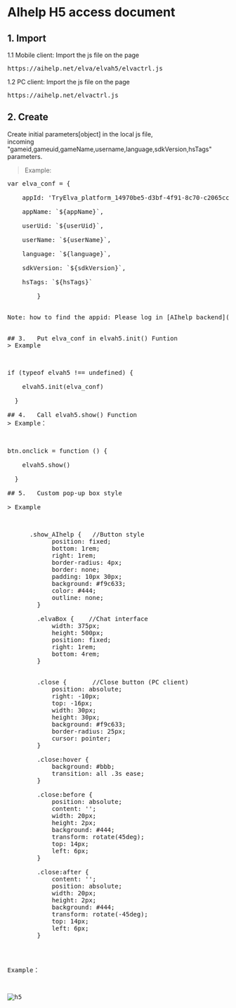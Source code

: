 # AIhelp H5 access document <br />
## 1. Import <br />
1.1 Mobile client: Import the js file on the page
<pre>https://aihelp.net/elva/elvah5/elvactrl.js </pre>
1.2 PC client: Import the js file on the page
<pre>https://aihelp.net/elvactrl.js</pre>
## 2. Create
Create initial parameters[object] in the local js file, <br />
incoming "gameid,gameuid,gameName,username,language,sdkVersion,hsTags" parameters.<br />
> Example: <br />
   <pre>
var elva_conf = {    <br />
    appId: 'TryElva_platform_14970be5-d3bf-4f91-8c70-c2065cc65e9a',<br />
    appName: `${appName}`,<br />
    userUid: `${userUid}`,<br />
    userName: `${userName}`,<br />
    language: `${language}`,<br />
    sdkVersion: `${sdkVersion}`,<br/>
    hsTags: `${hsTags}`<br />
  		}  <br />
    
Note: how to find the appid: Please log in [AIhelp backend](https://aihelp.net/elva) using your registered email, you can see the appid in the Settings->Applications page. If you have not yet registered an account, please visit [AIhelp official website](http://aihelp.net/index.html) to register account fisrt.<br />

## 3.	Put elva_conf in elvah5.init() Funtion
> Example <br />
   <pre>
if (typeof elvah5 !== undefined) {   <br />
    elvah5.init(elva_conf)   <br />
  }   <br />
## 4.	Call elvah5.show() Function
> Example：   <br />
   <pre>
btn.onclick = function () {   <br />
    elvah5.show()   <br />
  }   <br />
## 5.	Custom pop-up box style   <br />
> Example   <br />
   <pre>
      .show_AIhelp {   //Button style
            position: fixed;
            bottom: 1rem;
            right: 1rem;
            border-radius: 4px;
            border: none;
            padding: 10px 30px;
            background: #f9c633;
            color: #444;
            outline: none;
        }

        .elvaBox {    //Chat interface
            width: 375px;
            height: 500px;
            position: fixed;
            right: 1rem;
            bottom: 4rem;
        }


        .close {       //Close button (PC client)
            position: absolute;
            right: -10px;
            top: -16px;
            width: 30px;
            height: 30px;
            background: #f9c633;
            border-radius: 25px;
            cursor: pointer;
        }

        .close:hover {
            background: #bbb;
            transition: all .3s ease;
        }

        .close:before {
            position: absolute;
            content: '';
            width: 20px;
            height: 2px;
            background: #444;
            transform: rotate(45deg);
            top: 14px;
            left: 6px;
        }

        .close:after {
            content: '';
            position: absolute;
            width: 20px;
            height: 2px;
            background: #444;
            transform: rotate(-45deg);
            top: 14px;
            left: 6px;
        }
</pre>
Example：

![h5](https://github.com/AI-HELP/Docs-Screenshots/blob/master/h5.png "h5")
